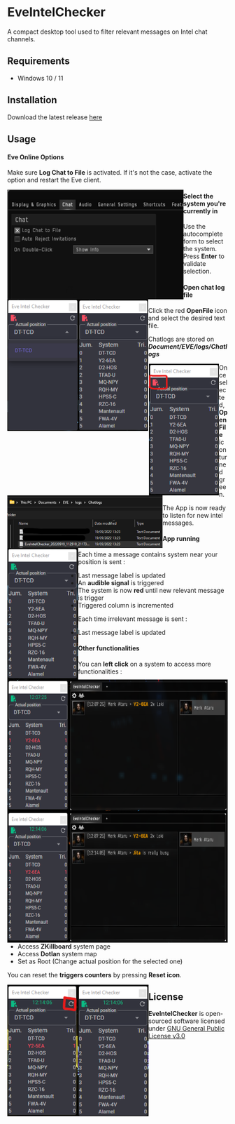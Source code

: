 # EveIntelChecker
A compact desktop tool used to filter relevant messages on Intel chat channels.

## Requirements

- Windows 10 / 11

## Installation

Download the latest release [here](https://github.com/SebastienDuruz/Eve-Intel-Checker/releases)

## Usage

#### Eve Online Options

Make sure **Log Chat to File** is activated. If it's not the case, activate the option and restart the Eve client.

<img align="left" height="250" src=".\Screenshots\chatLogOption.png">

#### Select the system you're currently in

Use the autocomplete form to select the system. Press **Enter** to validate selection.

<img align="left" height="300" src=".\Screenshots\selectSystem.png"><img align="left" height="300" src=".\Screenshots\selectedSystem.png">

 #### Open chat log file

Click the red **OpenFile** icon and select the desired text file. 

Chatlogs are stored on ***Document/EVE/logs/Chatlogs***

<img align="left" height="300" src=".\Screenshots\openLogFile.png"><img align="left" height="120" src=".\Screenshots\selectLogFile.png"><img align="left" height="300" src=".\Screenshots\selectedLogFile.png">

Once selected, **OpenFile** icon turned green.

The App is now ready to listen for new intel messages.

#### App running

Each time a message contains system near your position is sent :

- Last message label is updated
- An **audible signal** is triggered
- The system is now **red** until new relevant message is trigger
- Triggered column is incremented

<img align="left" height="300" src=".\Screenshots\Detected.png">

Each time irrelevant message is sent :

- Last message label is updated

<img align="left" height="300" src=".\Screenshots\Undetected.png">

#### Other functionalities

You can **left click** on a system to access more functionalities :

- Access **ZKillboard** system page
- Access **Dotlan** system map
- Set as Root (Change actual position for the selected one)

You can reset the **triggers counters** by pressing **Reset icon**.

<img align="left" height="300" src=".\Screenshots\Reset.png"><img align="left" height="300" src=".\Screenshots\Reseted.png">

## License

**EveIntelChecker** is open-sourced software licensed under [GNU General Public License v3.0](LICENSE)
